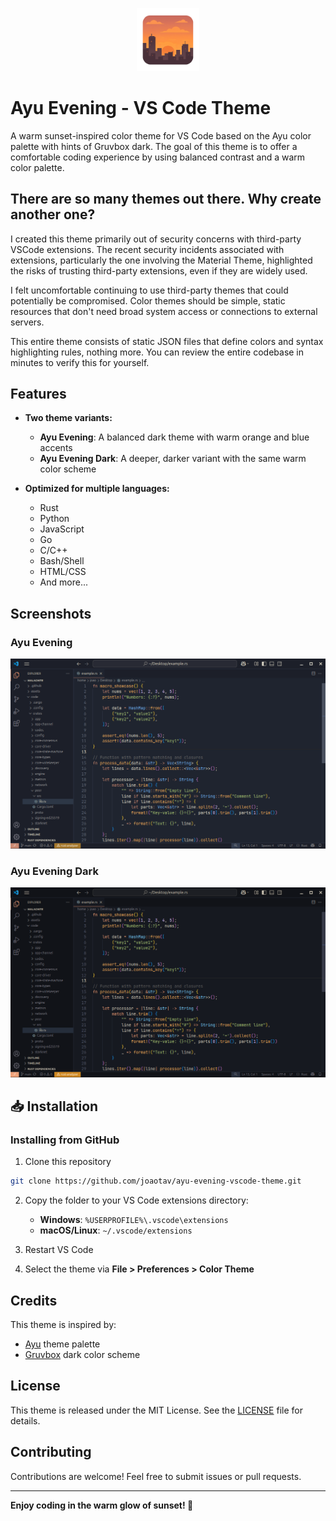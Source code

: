 <p align="center">
  <img src="assets/icons/ayu-evening-icon.png" width="20%" alt="Description">
</p>

# Ayu Evening - VS Code Theme

A warm sunset-inspired color theme for VS Code based on the Ayu color palette with hints of Gruvbox dark. The goal of this theme is to offer a comfortable coding experience by using balanced contrast and a warm color palette.

## There are so many themes out there. Why create another one?

I created this theme primarily out of security concerns with third-party VSCode extensions. The recent security incidents associated with extensions, particularly the one involving the Material Theme, highlighted the risks of trusting third-party extensions, even if they are widely used.

I felt uncomfortable continuing to use third-party themes that could potentially be compromised. Color themes should be simple, static resources that don't need broad system access or connections to external servers.

This entire theme consists of static JSON files that define colors and syntax highlighting rules, nothing more. You can review the entire codebase in minutes to verify this for yourself.

## Features

- **Two theme variants:**
  - **Ayu Evening**: A balanced dark theme with warm orange and blue accents
  - **Ayu Evening Dark**: A deeper, darker variant with the same warm color scheme

- **Optimized for multiple languages:**
  - Rust
  - Python
  - JavaScript
  - Go
  - C/C++
  - Bash/Shell
  - HTML/CSS
  - And more...

## Screenshots

### Ayu Evening
![Ayu Evening Screenshot](assets/images/ayu-evening.png)

### Ayu Evening Dark
![Ayu Evening Dark Screenshot](assets/images/ayu-evening-dark.png)


## 📥 Installation

### Installing from GitHub

1. Clone this repository
```bash
git clone https://github.com/joaotav/ayu-evening-vscode-theme.git
```

2. Copy the folder to your VS Code extensions directory:
   - **Windows**: `%USERPROFILE%\.vscode\extensions`
   - **macOS/Linux**: `~/.vscode/extensions`

3. Restart VS Code
4. Select the theme via **File > Preferences > Color Theme**

## Credits

This theme is inspired by:
- [Ayu](https://github.com/ayu-theme/vscode-ayu) theme palette
- [Gruvbox](https://github.com/morhetz/gruvbox) dark color scheme

## License

This theme is released under the MIT License. See the [LICENSE](LICENSE) file for details.

## Contributing

Contributions are welcome! Feel free to submit issues or pull requests.

---

**Enjoy coding in the warm glow of sunset! 🌅**
